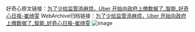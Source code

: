 好奇心原文链接：[为了少给监管添麻烦，Uber 开始向政府上缴数据了_智能_好奇心日报-崔绮雯](https://www.qdaily.com/articles/5215.html)
WebArchive归档链接：[为了少给监管添麻烦，Uber 开始向政府上缴数据了_智能_好奇心日报-崔绮雯](http://web.archive.org/web/20190623164214/https://www.qdaily.com/articles/5215.html)
![image](http://ww3.sinaimg.cn/large/007d5XDply1g3wfcx1rhpj30u02fz4qp)